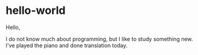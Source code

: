 # hello-world

Hello,

I do not know much about programming, but I like to study something new.
I've played the piano and done translation today.
